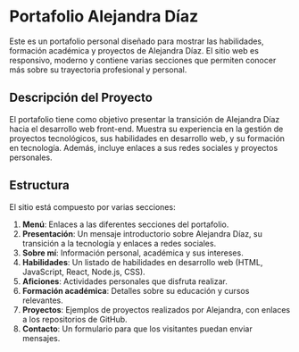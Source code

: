 # Portafolio Alejandra Díaz

Este es un portafolio personal diseñado para mostrar las habilidades, formación académica y proyectos de Alejandra Díaz. El sitio web es responsivo, moderno y contiene varias secciones que permiten conocer más sobre su trayectoria profesional y personal.

## Descripción del Proyecto

El portafolio tiene como objetivo presentar la transición de Alejandra Díaz hacia el desarrollo web front-end. Muestra su experiencia en la gestión de proyectos tecnológicos, sus habilidades en desarrollo web, y su formación en tecnología. Además, incluye enlaces a sus redes sociales y proyectos personales.

## Estructura

El sitio está compuesto por varias secciones:

1. **Menú**: Enlaces a las diferentes secciones del portafolio.
2. **Presentación**: Un mensaje introductorio sobre Alejandra Díaz, su transición a la tecnología y enlaces a redes sociales.
3. **Sobre mí**: Información personal, académica y sus intereses.
4. **Habilidades**: Un listado de habilidades en desarrollo web (HTML, JavaScript, React, Node.js, CSS).
5. **Aficiones**: Actividades personales que disfruta realizar.
6. **Formación académica**: Detalles sobre su educación y cursos relevantes.
7. **Proyectos**: Ejemplos de proyectos realizados por Alejandra, con enlaces a los repositorios de GitHub.
8. **Contacto**: Un formulario para que los visitantes puedan enviar mensajes.

